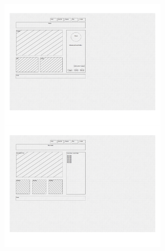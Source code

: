 ![Site Index Wireframe](../week-2/imgs/siteindexwireframe.jpg)
![Blog Index Wireframe](../week-2/imgs/blogindexwireframe.jpg)